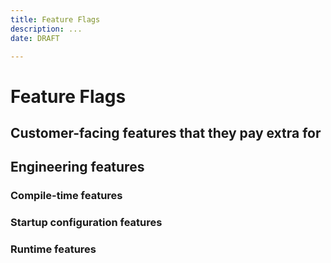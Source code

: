 ```yaml
---
title: Feature Flags
description: ...
date: DRAFT

---
```


# Feature Flags

## Customer-facing features that they pay extra for

## Engineering features

### Compile-time features
### Startup configuration features
### Runtime features
